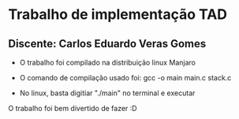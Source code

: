 # Trabalho de implementação TAD
## Discente: Carlos Eduardo Veras Gomes

- O trabalho foi compilado na distribuição linux Manjaro

- O comando de compilação usado foi: gcc -o main main.c stack.c

- No linux, basta digitiar "./main" no terminal e executar

O trabalho foi bem divertido de fazer :D
